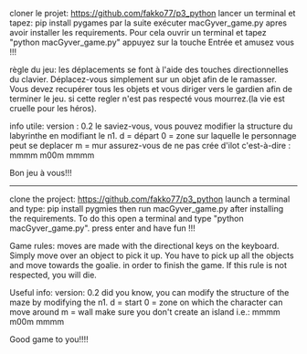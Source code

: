 cloner le projet:
https://github.com/fakko77/p3_python
lancer un terminal et tapez: 
pip install pygames
par la suite  exécuter macGyver_game.py apres avoir installer les requirements.
Pour cela ouvrir un terminal et tapez  "python macGyver_game.py"
appuyez sur la touche Entrée et amusez vous !!!

règle du jeu:
les déplacements se font à l'aide des touches directionnelles du clavier.
Déplacez-vous simplement sur un objet afin de le ramasser.
Vous devez recupérer tous les objets et vous diriger vers le gardien 
afin de terminer le jeu. si cette regler n'est pas respecté vous mourrez.(la vie est cruelle pour les héros).

info utile:
version : 0.2
le saviez-vous, vous pouvez modifier la structure du labyrinthe en 
modifiant le n1.
d = départ 
0 = zone sur laquelle le personnage peut se deplacer 
m = mur 
assurez-vous de ne pas crée d'ilot c'est-à-dire : mmmm
												  m00m
												  mmmm 

Bon jeu à vous!!!
 
 
 ----------------------------------------
clone the project:
https://github.com/fakko77/p3_python
launch a terminal and type: 
pip install pygmies
then run macGyver_game.py after installing the requirements.
To do this open a terminal and type "python macGyver_game.py".
press enter and have fun !!!

Game rules:
moves are made with the directional keys on the keyboard.
Simply move over an object to pick it up.
You have to pick up all the objects and move towards the goalie. 
in order to finish the game. If this rule is not respected, you will die.

Useful info:
version: 0.2
did you know, you can modify the structure of the maze by 
modifying the n1.
d = start 
0 = zone on which the character can move around 
m = wall 
make sure you don't create an island i.e.: mmmm
										   m00m
									       mmmm 

Good game to you!!!!

